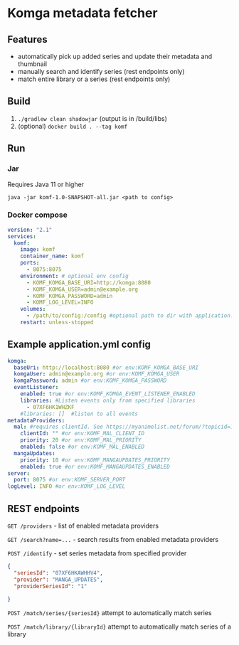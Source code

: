 # Komga metadata fetcher

## Features

- automatically pick up added series and update their metadata and thumbnail
- manually search and identify series (rest endpoints only)
- match entire library or a series (rest endpoints only)

## Build

1. `./gradlew clean shadowjar` (output is in /build/libs)
2. (optional) `docker build . --tag komf`

## Run

### Jar
Requires Java 11 or higher

`java -jar komf-1.0-SNAPSHOT-all.jar <path to config>`

### Docker compose

```yml
version: "2.1"
services:
  komf:
    image: komf
    container_name: komf
    ports:
      - 8075:8075
    environment: # optional env config
      - KOMF_KOMGA_BASE_URI=http://komga:8080
      - KOMF_KOMGA_USER=admin@example.org
      - KOMF_KOMGA_PASSWORD=admin
      - KOMF_LOG_LEVEL=INFO
    volumes:
      - /path/to/config:/config #optional path to dir with application.yml
    restart: unless-stopped
```

## Example application.yml config

```yml
komga:
  baseUri: http://localhost:8080 #or env:KOMF_KOMGA_BASE_URI
  komgaUser: admin@example.org #or env:KOMF_KOMGA_USER
  komgaPassword: admin #or env:KOMF_KOMGA_PASSWORD
  eventListener:
    enabled: true #or env:KOMF_KOMGA_EVENT_LISTENER_ENABLED
    libraries: #Listen events only from specified libraries 
      - 07XF6HK1WHZKF
    #libraries: []  #listen to all events
metadataProviders:
  mal: #requires clientId. See https://myanimelist.net/forum/?topicid=1973077
    clientId: "" #or env:KOMF_MAL_CLIENT_ID
    priority: 20 #or env:KOMF_MAL_PRIORITY
    enabled: false #or env:KOMF_MAL_ENABLED
  mangaUpdates:
    priority: 10 #or env:KOMF_MANGAUPDATES_PRIORITY
    enabled: true #or env:KOMF_MANGAUPDATES_ENABLED
server:
  port: 8075 #or env:KOMF_SERVER_PORT
logLevel: INFO #or env:KOMF_LOG_LEVEL
```

## REST endpoints

`GET /providers` - list of enabled metadata providers

`GET /search?name=...` - search results from enabled metadata providers

`POST /identify` - set series metadata from specified provider
```json
{
  "seriesId": "07XF6HKAWHHV4",
  "provider": "MANGA_UPDATES",
  "providerSeriesId": "1"
  
}
```
`POST /match/series/{seriesId}` attempt to automatically match series

`POST /match/library/{libraryId}` attempt to automatically match series of a library
